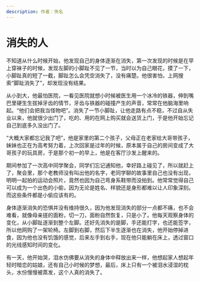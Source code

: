 ```yaml
---
description: 作者：佚名
---
```


# 消失的人

&#x20;       不知道从什么时候开始，他发现自己的身体逐渐在消失，第一次发现的时候是在早上穿袜子的时候，发现左脚的小脚趾不见了一节，当时以为自己眼花，摸了一下，小脚趾真的短了一截，脚趾怎么会凭空消失了，没有痛楚。他很害怕，上网搜索“脚趾消失了”，却发现没有结果。

&#x20;       从小到大，他最怕医院，一看见医院就想小时候被医生用一个冰冷的铁器，伸到嘴巴里硬生生拔掉牙齿的情节，牙齿与铁器的碰撞产生的声音，常常在他脑海里响起。“他们会把我当怪物吧”。消失了一节小脚趾，让他走路有点不稳，不过自从失业以来，他就很少出门了，吃的、用的在网上购买就会送货上门，于是他开始忘记自己到底多久没出门了。

&#x20;       “大概大家都忘记我了吧”，他是家里的第二个孩子，父母正在老家给大哥带孩子，妹妹也正在为高考努力着，上次回家是过年的时候，原本属于自己的房间变成了大哥孩子的玩具房，于是那个初一的早上，他是在客厅沙发上醒来的。

&#x20;       期间参加了一次高中同学聚会，同学们忘记通知他，幸好路上碰见了，所以就赶上了，聚会里，那个老教师没有叫出他的名字，老同学聊的故事里自己也没有出现，明明一起拍的运动会照片，竟然也因为自己弯身系鞋带而没拍到。他常常觉得自己可以成为一个出色的小偷，因为无论是姓名、样貌还是身形都难以让人印象深刻。而这些条件都是小偷应该有的。

&#x20;       身体逐渐消失的恐惧并没有维持很久，因为他发现消失的部分一点都不痛，也不会难看，就像母亲搓的面粉，切一刀，面粉自然恢复，只是小了。他每天观察身体的变化，从小脚趾逐渐到整个左脚。还好先消失的是脚，手还能打字，也还能签字，所以他网购了一架轮椅。左脚到右脚，然后下半生逐渐也在消失，他开始停掉进食，因为他也没有饥饿的感觉，后来左手到右手，现在他只能躺在床上，透过窗口的光线感知时间的变化。

&#x20;       有一天，他开始哭，泪水仿佛要从消失的身体中释放出来一样，他想起家人想起年轻时暗恋的姑娘，还有自己小时候的梦想，最后，床上只有一个被泪水浸湿的枕头，水份慢慢被蒸发，这个人真的消失了。
